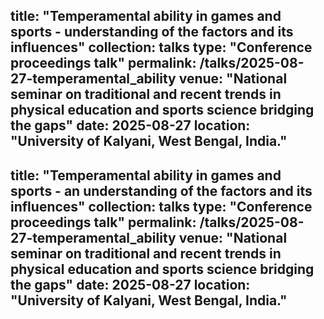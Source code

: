 title: "Temperamental ability in games and sports -   understanding of the factors and its influences"
collection: talks
type: "Conference proceedings talk"
permalink: /talks/2025-08-27-temperamental_ability
venue: "National seminar on traditional and recent trends in physical education and sports science bridging the gaps"
date: 2025-08-27
location: "University of Kalyani, West Bengal, India."
---
title: "Temperamental ability in games and sports - an understanding of the factors and its influences"
collection: talks
type: "Conference proceedings talk"
permalink: /talks/2025-08-27-temperamental_ability
venue: "National seminar on traditional and recent trends in physical education and sports science bridging the gaps"
date: 2025-08-27
location: "University of Kalyani, West Bengal, India."
---
